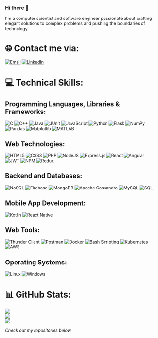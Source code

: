 ### Hi there 👋

I'm a computer scientist and software engineer passionate about crafting elegant solutions to complex problems and pushing the boundaries of technology.

# 🌐 Contact me via:
[![Email](https://img.shields.io/badge/Email-%23D14836.svg?style=for-the-badge&logo=gmail&logoColor=white)](mailto:inesbourouissi@gmail.com)
[![LinkedIn](https://img.shields.io/badge/LinkedIn-%230077B5.svg?style=for-the-badge&logo=linkedin&logoColor=white)](https://tn.linkedin.com/in/ines-)

# 💻 Technical Skills:

## Programming Languages, Libraries & Frameworks:
![C](https://img.shields.io/badge/c-%2300599C.svg?style=for-the-badge&logo=c&logoColor=white) 
![C++](https://img.shields.io/badge/c++-%2300599C.svg?style=for-the-badge&logo=c%2B%2B&logoColor=white) 
![Java](https://img.shields.io/badge/java-%23ED8B00.svg?style=for-the-badge&logo=java&logoColor=white)
![JUnit](https://img.shields.io/badge/JUnit-%23007ACC.svg?style=for-the-badge&logo=junit5&logoColor=white)
![JavaScript](https://img.shields.io/badge/javascript-%23323330.svg?style=for-the-badge&logo=javascript&logoColor=%23F7DF1E) 
![Python](https://img.shields.io/badge/python-%2314354C.svg?style=for-the-badge&logo=python&logoColor=white)
![Flask](https://img.shields.io/badge/flask-%23000.svg?style=for-the-badge&logo=flask&logoColor=white)
![NumPy](https://img.shields.io/badge/NumPy-%23013243.svg?style=for-the-badge&logo=numpy&logoColor=white) 
![Pandas](https://img.shields.io/badge/Pandas-%23150458.svg?style=for-the-badge&logo=pandas&logoColor=white)
![Matplotlib](https://img.shields.io/badge/Matplotlib-%2300768F.svg?style=for-the-badge&logo=python&logoColor=white)
![MATLAB](https://img.shields.io/badge/matlab-%230076A8.svg?style=for-the-badge&logo=mathworks&logoColor=white)

## Web Technologies:
![HTML5](https://img.shields.io/badge/html5-%23E34F26.svg?style=for-the-badge&logo=html5&logoColor=white) 
![CSS3](https://img.shields.io/badge/css3-%231572B6.svg?style=for-the-badge&logo=css3&logoColor=white) 
![PHP](https://img.shields.io/badge/php-%23777BB4.svg?style=for-the-badge&logo=php&logoColor=white)
![NodeJS](https://img.shields.io/badge/node.js-6DA55F?style=for-the-badge&logo=node.js&logoColor=white) 
![Express.js](https://img.shields.io/badge/express.js-%23404d59.svg?style=for-the-badge&logo=express&logoColor=%2361DAFB) 
![React](https://img.shields.io/badge/react-%2320232a.svg?style=for-the-badge&logo=react&logoColor=%2361DAFB) 
![Angular](https://img.shields.io/badge/angular-%23DD0031.svg?style=for-the-badge&logo=angular&logoColor=white)
![JWT](https://img.shields.io/badge/JWT-black?style=for-the-badge&logo=JSON%20web%20tokens) 
![NPM](https://img.shields.io/badge/NPM-%23000000.svg?style=for-the-badge&logo=npm&logoColor=white) 
![Redux](https://img.shields.io/badge/redux-%23593d88.svg?style=for-the-badge&logo=redux&logoColor=white) 

## Backend and Databases:
![NoSQL](https://img.shields.io/badge/NoSQL-003545?style=for-the-badge&logo=firebase&logoColor=white) 
![Firebase](https://img.shields.io/badge/firebase-%23039BE5.svg?style=for-the-badge&logo=firebase) 
![MongoDB](https://img.shields.io/badge/MongoDB-%234ea94b.svg?style=for-the-badge&logo=mongodb&logoColor=white) 
![Apache Cassandra](https://img.shields.io/badge/Apache%20Cassandra-%231287B0.svg?style=for-the-badge&logo=apache%20cassandra&logoColor=white) 
![MySQL](https://img.shields.io/badge/mysql-%2300f.svg?style=for-the-badge&logo=mysql&logoColor=white) 
![SQL](https://img.shields.io/badge/SQL-%2307405e.svg?style=for-the-badge&logo=sqlite&logoColor=white) 

## Mobile App Development:
![Kotlin](https://img.shields.io/badge/Kotlin-%230095D5.svg?style=for-the-badge&logo=kotlin&logoColor=white)
![React Native](https://img.shields.io/badge/React_Native-%2320232a.svg?style=for-the-badge&logo=react&logoColor=%2361DAFB)

## Web Tools:
![Thunder Client](https://img.shields.io/badge/Thunder%20Client-%23607C8E.svg?style=for-the-badge&logo=thunderclient&logoColor=white) 
![Postman](https://img.shields.io/badge/Postman-FF6C37?style=for-the-badge&logo=postman&logoColor=white) 
![Docker](https://img.shields.io/badge/docker-%230db7ed.svg?style=for-the-badge&logo=docker&logoColor=white) 
![Bash Scripting](https://img.shields.io/badge/Bash-121011?style=for-the-badge&logo=gnu-bash&logoColor=white) 
![Kubernetes](https://img.shields.io/badge/Kubernetes-326CE5?style=for-the-badge&logo=kubernetes&logoColor=white) 
![AWS](https://img.shields.io/badge/AWS-232F3E?style=for-the-badge&logo=amazon-aws&logoColor=white)

## Operating Systems:
![Linux](https://img.shields.io/badge/linux-%231572B6.svg?style=for-the-badge&logo=linux&logoColor=white) 
![Windows](https://img.shields.io/badge/Windows-%230078D6.svg?style=for-the-badge&logo=windows&logoColor=white)

# 📊 GitHub Stats:
![](https://github-readme-stats.vercel.app/api?username=iness000&hide_border=false&include_all_commits=true&count_private=true)<br/>
![](https://github-readme-streak-stats.herokuapp.com/?user=iness000&hide_border=false)<br/>
![](https://github-readme-stats.vercel.app/api/top-langs/?username=iness000&hide_border=false&include_all_commits=true&count_private=true&layout=compact)


*Check out my repositories below.*

<!--
**iness000/iness000** is a ✨ _special_ ✨ repository because its `README.md` (this file) appears on your GitHub profile.

Here are some ideas to get you started:

- 🔭 I’m currently working on ...
- 🌱 I’m currently learning ...
- 👯 I’m looking to collaborate on ...
- 🤔 I’m looking for help with ...
- 💬 Ask me about ...
- 📫 How to reach me: ...
- 😄 Pronouns: ...
- ⚡ Fun fact: ...
-->
